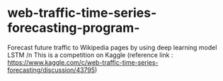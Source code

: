 # web-traffic-time-series-forecasting-program-
Forecast future traffic to Wikipedia pages by using deep learning model LSTM /n
This is a competition on Kaggle 
(reference link : https://www.kaggle.com/c/web-traffic-time-series-forecasting/discussion/43795)
